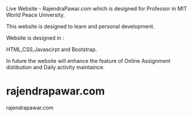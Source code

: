 Live Website - RajendraPawar.com which is designed for Professor in MIT World Peace University.

This website is designed to learn and personal development.

Website is designed in :

HTML,CSS,Javascirpt and Bootstrap.

In future the website will enhance the feature of Online Assignment distibution and Daily activity maintaince.

# rajendrapawar.com
rajendrapawar.com <a href="rajendrapawar.com"> 
